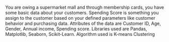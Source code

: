 You are owing a supermarket mall and through membership cards, you have some basic data about your customers. Spending Score is something you assign to the customer based on your defined parameters like customer behavior and purchasing data. Attributes of the data are Customer ID, Age, Gender, Annual income, Spending score. Libraries used are Pandas, Matplotlib, Seaborn, Scikit-Learn. Algorithm used is K-means Clustering
